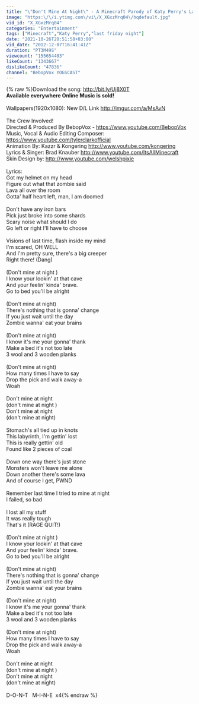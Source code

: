 ```yaml
---
title: "\"Don't Mine At Night\" - A Minecraft Parody of Katy Perry's Last Friday Night (Music Video)"
image: "https:\/\/i.ytimg.com\/vi\/X_XGxzMrq04\/hqdefault.jpg"
vid_id: "X_XGxzMrq04"
categories: "Entertainment"
tags: ["Minecraft","Katy Perry","last friday night"]
date: "2021-10-26T20:51:58+03:00"
vid_date: "2012-12-07T16:41:41Z"
duration: "PT3M49S"
viewcount: "155654403"
likeCount: "1343667"
dislikeCount: "47836"
channel: "BebopVox YOGSCAST"
---
```

{% raw %}Download the song:  <a rel="nofollow" target="blank" href="http://bit.ly/Uj8X0T">http://bit.ly/Uj8X0T</a><br />**Available everywhere Online Music is sold!**<br /><br />Wallpapers(1920x1080): New D/L Link <a rel="nofollow" target="blank" href="http://imgur.com/a/MsAvN">http://imgur.com/a/MsAvN</a> <br /><br />The Crew Involved!<br />Directed &amp; Produced By BebopVox - <a rel="nofollow" target="blank" href="https://www.youtube.com/BebopVox">https://www.youtube.com/BebopVox</a><br />Music, Vocal &amp; Audio Editing Composer: <a rel="nofollow" target="blank" href="https://www.youtube.com/tylerclarkofficial">https://www.youtube.com/tylerclarkofficial</a><br />Animation By: Kazzr &amp; Kongering   <a rel="nofollow" target="blank" href="http://www.youtube.com/kongering">http://www.youtube.com/kongering</a><br />Lyrics &amp; Singer: Brad Knauber <a rel="nofollow" target="blank" href="http://www.youtube.com/ItsAllMinecraft">http://www.youtube.com/ItsAllMinecraft</a><br />Skin Design by: <a rel="nofollow" target="blank" href="http://www.youtube.com/welshpixie">http://www.youtube.com/welshpixie</a><br /><br />Lyrics:<br />Got my helmet on my head<br />Figure out what that zombie said<br />Lava all over the room <br />Gotta' half heart left, man, I am doomed<br /><br />Don't have any iron bars <br />Pick just broke into some shards<br />Scary noise what should I do<br />Go left or right I'll have to choose<br /><br />Visions of last time, flash inside my mind<br />I'm scared, OH WELL<br />And I'm pretty sure, there's a big creeper <br />Right there! (Dang)<br /><br />(Don't mine at night ) <br />I know your lookin' at that cave<br />And your feelin' kinda' brave. <br />Go to bed you'll be alright <br /><br />(Don't mine at night) <br />There's nothing that is gonna' change<br />If you just wait until the day  <br />Zombie wanna' eat your brains<br /><br />(Don't mine at night)<br />I know it's me your gonna' thank<br /> Make a bed it's not too late<br />3 wool and 3 wooden planks<br /><br />(Don't mine at night)<br />How many times I have to say<br />Drop the pick and walk away-a<br />Woah<br /><br />Don't mine at night<br />(don't mine at night )<br />Don't mine at night <br />(don't mine at night)<br /><br />Stomach's all tied up in knots<br />This labyrinth, I'm gettin' lost<br />This is really gettin' old <br />Found like 2 pieces of coal<br /><br />Down one way there's just stone<br />Monsters won't leave me alone<br />Down another there's some lava <br />And of course I get, PWND <br /><br />Remember last time I tried to mine at night<br />I failed, so bad<br /><br />I lost all my stuff<br />It was really tough<br />That's it (RAGE QUIT!)<br /><br />(Don't mine at night ) <br />I know your lookin' at that cave<br />And your feelin' kinda' brave. <br />Go to bed you'll be alright <br /><br />(Don't mine at night) <br />There's nothing that is gonna' change<br />If you just wait until the day  <br />Zombie wanna' eat your brains<br /><br />(Don't mine at night)<br />I know it's me your gonna' thank<br /> Make a bed it's not too late<br />3 wool and 3 wooden planks<br /><br />(Don't mine at night)<br />How many times I have to say<br />Drop the pick and walk away-a<br />Woah<br /><br />Don't mine at night<br />(don't mine at night )<br />Don't mine at night <br />(don't mine at night)<br /><br />D-O-N-T   M-I-N-E  x4{% endraw %}
